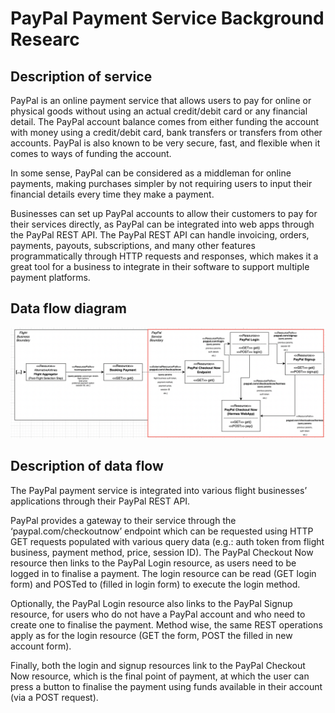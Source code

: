 # PayPal Payment Service Background Researc

## Description of service
PayPal is an online payment service that allows users to pay for online or physical goods without using an actual credit/debit card or any financial detail. The PayPal account balance comes from either funding the account with money using a credit/debit card, bank transfers or transfers from other accounts. PayPal is also known to be very secure, fast, and flexible when it comes to ways of funding the account.

In some sense, PayPal can be considered as a middleman for online payments, making purchases simpler by not requiring users to input their financial details every time they make a payment.

Businesses can set up PayPal accounts to allow their customers to pay for their services directly, as PayPal can be integrated into web apps through the PayPal REST API. 
The PayPal REST API can handle invoicing, orders, payments, payouts, subscriptions, and many other features programmatically through HTTP requests and responses, which makes it a great tool for a business to integrate in their software to support multiple payment platforms.

## Data flow diagram
![PayPal Payment Service Dataflow Diagram](dataflow_diagram.png?raw=true "PayPal Payment Service Dataflow Diagram")

## Description of data flow
The PayPal payment service is integrated into various flight businesses’ applications through their PayPal REST API. 

PayPal provides a gateway to their service through the ‘paypal.com/checkoutnow’ endpoint which can be requested using HTTP GET requests populated with various query data (e.g.: auth token from flight business, payment method, price, session ID). The PayPal Checkout Now resource then links to the PayPal Login resource, as users need to be logged in to finalise a payment. The login resource can be read (GET login form) and POSTed to (filled in login form) to execute the login method.

Optionally, the PayPal Login resource also links to the PayPal Signup resource, for users who do not have a PayPal account and who need to create one to finalise the payment. Method wise, the same REST operations apply as for the login resource (GET the form, POST the filled in new account form).

Finally, both the login and signup resources link to the PayPal Checkout Now resource, which is the final point of payment, at which the user can press a button to finalise the payment using funds available in their account (via a POST request). 
